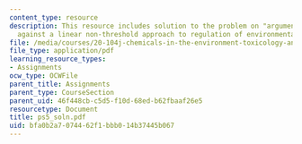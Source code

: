```yaml
---
content_type: resource
description: This resource includes solution to the problem on "arguments for and
  against a linear non-threshold approach to regulation of environmental chemicals?"
file: /media/courses/20-104j-chemicals-in-the-environment-toxicology-and-public-health-be-104j-spring-2005/bfa0b2a7074462f1bbb014b37445b067_ps5_soln.pdf
file_type: application/pdf
learning_resource_types:
- Assignments
ocw_type: OCWFile
parent_title: Assignments
parent_type: CourseSection
parent_uid: 46f448cb-c5d5-f10d-68ed-b62fbaaf26e5
resourcetype: Document
title: ps5_soln.pdf
uid: bfa0b2a7-0744-62f1-bbb0-14b37445b067
---
```

